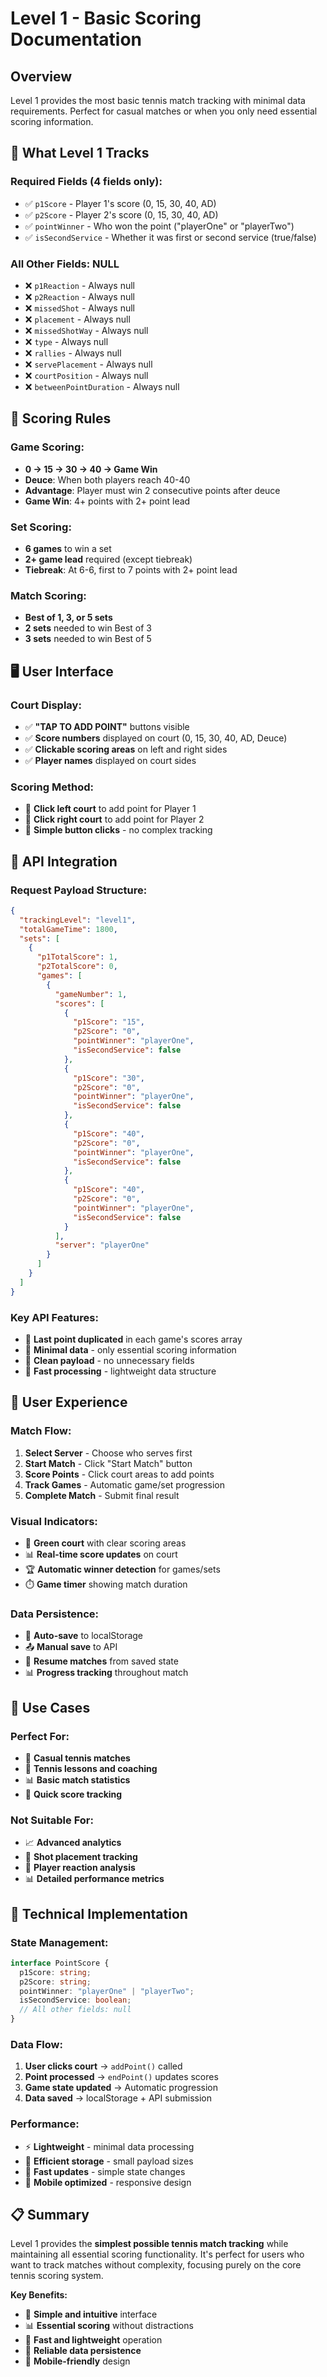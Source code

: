 # Level 1 - Basic Scoring Documentation

## Overview
Level 1 provides the most basic tennis match tracking with minimal data requirements. Perfect for casual matches or when you only need essential scoring information.

## 🎯 **What Level 1 Tracks**

### **Required Fields (4 fields only):**
- ✅ `p1Score` - Player 1's score (0, 15, 30, 40, AD)
- ✅ `p2Score` - Player 2's score (0, 15, 30, 40, AD)  
- ✅ `pointWinner` - Who won the point ("playerOne" or "playerTwo")
- ✅ `isSecondService` - Whether it was first or second service (true/false)

### **All Other Fields: NULL**
- ❌ `p1Reaction` - Always null
- ❌ `p2Reaction` - Always null
- ❌ `missedShot` - Always null
- ❌ `placement` - Always null
- ❌ `missedShotWay` - Always null
- ❌ `type` - Always null
- ❌ `rallies` - Always null
- ❌ `servePlacement` - Always null
- ❌ `courtPosition` - Always null
- ❌ `betweenPointDuration` - Always null

## 🎾 **Scoring Rules**

### **Game Scoring:**
- **0 → 15 → 30 → 40 → Game Win**
- **Deuce**: When both players reach 40-40
- **Advantage**: Player must win 2 consecutive points after deuce
- **Game Win**: 4+ points with 2+ point lead

### **Set Scoring:**
- **6 games** to win a set
- **2+ game lead** required (except tiebreak)
- **Tiebreak**: At 6-6, first to 7 points with 2+ point lead

### **Match Scoring:**
- **Best of 1, 3, or 5 sets**
- **2 sets** needed to win Best of 3
- **3 sets** needed to win Best of 5

## 🖥️ **User Interface**

### **Court Display:**
- ✅ **"TAP TO ADD POINT"** buttons visible
- ✅ **Score numbers** displayed on court (0, 15, 30, 40, AD, Deuce)
- ✅ **Clickable scoring areas** on left and right sides
- ✅ **Player names** displayed on court sides

### **Scoring Method:**
- 🎯 **Click left court** to add point for Player 1
- 🎯 **Click right court** to add point for Player 2
- 🎯 **Simple button clicks** - no complex tracking

## 🔌 **API Integration**

### **Request Payload Structure:**
```json
{
  "trackingLevel": "level1",
  "totalGameTime": 1800,
  "sets": [
    {
      "p1TotalScore": 1,
      "p2TotalScore": 0,
      "games": [
        {
          "gameNumber": 1,
          "scores": [
            {
              "p1Score": "15",
              "p2Score": "0",
              "pointWinner": "playerOne",
              "isSecondService": false
            },
            {
              "p1Score": "30",
              "p2Score": "0",
              "pointWinner": "playerOne",
              "isSecondService": false
            },
            {
              "p1Score": "40",
              "p2Score": "0",
              "pointWinner": "playerOne",
              "isSecondService": false
            },
            {
              "p1Score": "40",
              "p2Score": "0",
              "pointWinner": "playerOne",
              "isSecondService": false
            }
          ],
          "server": "playerOne"
        }
      ]
    }
  ]
}
```

### **Key API Features:**
- 🎯 **Last point duplicated** in each game's scores array
- 🎯 **Minimal data** - only essential scoring information
- 🎯 **Clean payload** - no unnecessary fields
- 🎯 **Fast processing** - lightweight data structure

## 📱 **User Experience**

### **Match Flow:**
1. **Select Server** - Choose who serves first
2. **Start Match** - Click "Start Match" button
3. **Score Points** - Click court areas to add points
4. **Track Games** - Automatic game/set progression
5. **Complete Match** - Submit final result

### **Visual Indicators:**
- 🎾 **Green court** with clear scoring areas
- 📊 **Real-time score updates** on court
- 🏆 **Automatic winner detection** for games/sets
- ⏱️ **Game timer** showing match duration

### **Data Persistence:**
- 💾 **Auto-save** to localStorage
- 📤 **Manual save** to API
- 🔄 **Resume matches** from saved state
- 📊 **Progress tracking** throughout match

## 🚀 **Use Cases**

### **Perfect For:**
- 🎾 **Casual tennis matches**
- 🏫 **Tennis lessons and coaching**
- 📊 **Basic match statistics**
- 🎯 **Quick score tracking**

### **Not Suitable For:**
- 📈 **Advanced analytics**
- 🎯 **Shot placement tracking**
- 🧠 **Player reaction analysis**
- 📊 **Detailed performance metrics**

## 🔧 **Technical Implementation**

### **State Management:**
```typescript
interface PointScore {
  p1Score: string;
  p2Score: string;
  pointWinner: "playerOne" | "playerTwo";
  isSecondService: boolean;
  // All other fields: null
}
```

### **Data Flow:**
1. **User clicks court** → `addPoint()` called
2. **Point processed** → `endPoint()` updates scores
3. **Game state updated** → Automatic progression
4. **Data saved** → localStorage + API submission

### **Performance:**
- ⚡ **Lightweight** - minimal data processing
- 💾 **Efficient storage** - small payload sizes
- 🔄 **Fast updates** - simple state changes
- 📱 **Mobile optimized** - responsive design

## 📋 **Summary**

Level 1 provides the **simplest possible tennis match tracking** while maintaining all essential scoring functionality. It's perfect for users who want to track matches without complexity, focusing purely on the core tennis scoring system.

**Key Benefits:**
- 🎯 **Simple and intuitive** interface
- 📊 **Essential scoring** without distractions
- 🚀 **Fast and lightweight** operation
- 💾 **Reliable data persistence**
- 📱 **Mobile-friendly** design
